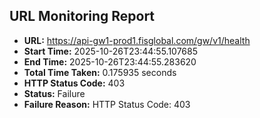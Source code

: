 ## URL Monitoring Report

- **URL:** https://api-gw1-prod1.fisglobal.com/gw/v1/health
- **Start Time:** 2025-10-26T23:44:55.107685
- **End Time:** 2025-10-26T23:44:55.283620
- **Total Time Taken:** 0.175935 seconds
- **HTTP Status Code:** 403
- **Status:** Failure
- **Failure Reason:** HTTP Status Code: 403
